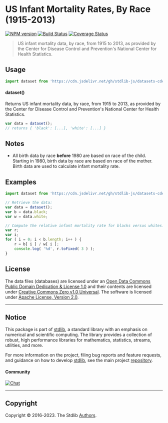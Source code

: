 <!--

@license Apache-2.0

Copyright (c) 2019 The Stdlib Authors.

Licensed under the Apache License, Version 2.0 (the "License");
you may not use this file except in compliance with the License.
You may obtain a copy of the License at

   http://www.apache.org/licenses/LICENSE-2.0

Unless required by applicable law or agreed to in writing, software
distributed under the License is distributed on an "AS IS" BASIS,
WITHOUT WARRANTIES OR CONDITIONS OF ANY KIND, either express or implied.
See the License for the specific language governing permissions and
limitations under the License.

-->

# US Infant Mortality Rates, By Race (1915-2013)

[![NPM version][npm-image]][npm-url] [![Build Status][test-image]][test-url] [![Coverage Status][coverage-image]][coverage-url] <!-- [![dependencies][dependencies-image]][dependencies-url] -->

> US infant mortality data, by race, from 1915 to 2013, as provided by the Center for Disease Control and Prevention's National Center for Health Statistics.



<section class="usage">

## Usage

```javascript
import dataset from 'https://cdn.jsdelivr.net/gh/stdlib-js/datasets-cdc-nchs-us-infant-mortality-bw-1915-2013@deno/mod.js';
```

#### dataset()

Returns US infant mortality data, by race, from 1915 to 2013, as provided by the Center for Disease Control and Prevention's National Center for Health Statistics.

```javascript
var data = dataset();
// returns { 'black': [...], 'white': [...] }
```

</section>

<!-- /.usage -->

<section class="notes">

## Notes

-   All birth data by race **before** 1980 are based on race of the child. Starting in 1980, birth data by race are based on race of the mother. Birth data are used to calculate infant mortality rate.

</section>

<!-- /.notes -->

<section class="examples">

## Examples

<!-- eslint no-undef: "error" -->

```javascript
import dataset from 'https://cdn.jsdelivr.net/gh/stdlib-js/datasets-cdc-nchs-us-infant-mortality-bw-1915-2013@deno/mod.js';

// Retrieve the data:
var data = dataset();
var b = data.black;
var w = data.white;

// Compute the relative infant mortality rate for blacks versus whites...
var r;
var i;
for ( i = 0; i < b.length; i++ ) {
    r = b[ i ] / w[ i ];
    console.log( '%d', r.toFixed( 3 ) );
}
```

</section>

<!-- /.examples -->



<!-- <license> -->

## License

The data files (databases) are licensed under an [Open Data Commons Public Domain Dedication & License 1.0][pddl-1.0] and their contents are licensed under [Creative Commons Zero v1.0 Universal][cc0]. The software is licensed under [Apache License, Version 2.0][apache-license].

<!-- </license> -->

<!-- Section for related `stdlib` packages. Do not manually edit this section, as it is automatically populated. -->

<section class="related">

</section>

<!-- /.related -->

<!-- Section for all links. Make sure to keep an empty line after the `section` element and another before the `/section` close. -->


<section class="main-repo" >

* * *

## Notice

This package is part of [stdlib][stdlib], a standard library with an emphasis on numerical and scientific computing. The library provides a collection of robust, high performance libraries for mathematics, statistics, streams, utilities, and more.

For more information on the project, filing bug reports and feature requests, and guidance on how to develop [stdlib][stdlib], see the main project [repository][stdlib].

#### Community

[![Chat][chat-image]][chat-url]

---

## Copyright

Copyright &copy; 2016-2023. The Stdlib [Authors][stdlib-authors].

</section>

<!-- /.stdlib -->

<!-- Section for all links. Make sure to keep an empty line after the `section` element and another before the `/section` close. -->

<section class="links">

[npm-image]: http://img.shields.io/npm/v/@stdlib/datasets-cdc-nchs-us-infant-mortality-bw-1915-2013.svg
[npm-url]: https://npmjs.org/package/@stdlib/datasets-cdc-nchs-us-infant-mortality-bw-1915-2013

[test-image]: https://github.com/stdlib-js/datasets-cdc-nchs-us-infant-mortality-bw-1915-2013/actions/workflows/test.yml/badge.svg?branch=main
[test-url]: https://github.com/stdlib-js/datasets-cdc-nchs-us-infant-mortality-bw-1915-2013/actions/workflows/test.yml?query=branch:main

[coverage-image]: https://img.shields.io/codecov/c/github/stdlib-js/datasets-cdc-nchs-us-infant-mortality-bw-1915-2013/main.svg
[coverage-url]: https://codecov.io/github/stdlib-js/datasets-cdc-nchs-us-infant-mortality-bw-1915-2013?branch=main

<!--

[dependencies-image]: https://img.shields.io/david/stdlib-js/datasets-cdc-nchs-us-infant-mortality-bw-1915-2013.svg
[dependencies-url]: https://david-dm.org/stdlib-js/datasets-cdc-nchs-us-infant-mortality-bw-1915-2013/main

-->

[chat-image]: https://img.shields.io/gitter/room/stdlib-js/stdlib.svg
[chat-url]: https://gitter.im/stdlib-js/stdlib/

[stdlib]: https://github.com/stdlib-js/stdlib

[stdlib-authors]: https://github.com/stdlib-js/stdlib/graphs/contributors

[cli-section]: https://github.com/stdlib-js/datasets-cdc-nchs-us-infant-mortality-bw-1915-2013#cli
[cli-url]: https://github.com/stdlib-js/datasets-cdc-nchs-us-infant-mortality-bw-1915-2013/tree/cli
[@stdlib/datasets-cdc-nchs-us-infant-mortality-bw-1915-2013]: https://github.com/stdlib-js/datasets-cdc-nchs-us-infant-mortality-bw-1915-2013/tree/main

[umd]: https://github.com/umdjs/umd
[es-module]: https://developer.mozilla.org/en-US/docs/Web/JavaScript/Guide/Modules

[deno-url]: https://github.com/stdlib-js/datasets-cdc-nchs-us-infant-mortality-bw-1915-2013/tree/deno
[umd-url]: https://github.com/stdlib-js/datasets-cdc-nchs-us-infant-mortality-bw-1915-2013/tree/umd
[esm-url]: https://github.com/stdlib-js/datasets-cdc-nchs-us-infant-mortality-bw-1915-2013/tree/esm
[branches-url]: https://github.com/stdlib-js/datasets-cdc-nchs-us-infant-mortality-bw-1915-2013/blob/main/branches.md

[pddl-1.0]: http://opendatacommons.org/licenses/pddl/1.0/

[cc0]: https://creativecommons.org/publicdomain/zero/1.0

[apache-license]: https://www.apache.org/licenses/LICENSE-2.0

[csv]: https://tools.ietf.org/html/rfc4180

</section>

<!-- /.links -->
